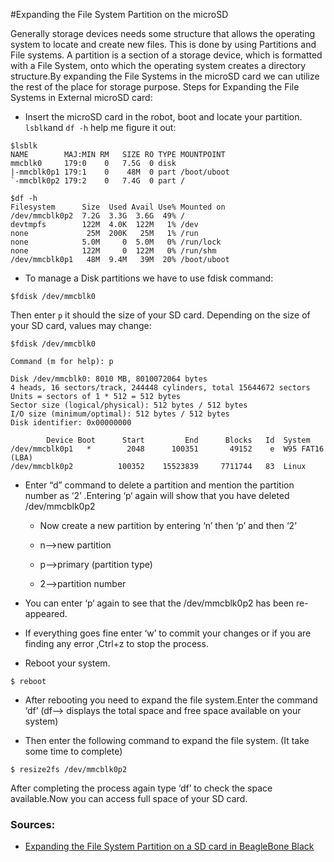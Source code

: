 #Expanding the File System Partition on the microSD

Generally storage devices needs some structure that allows the operating system to locate and create new files. This is done by using Partitions and File systems. A partition is a section of a storage device, which is formatted with a File System, onto which the operating system creates a directory structure.By expanding the File Systems in the microSD card we can utilize the rest of the place for storage purpose. Steps for Expanding the File Systems in External microSD card:

- Insert the microSD card in the robot, boot and locate your partition. `lsblk`and `df -h` help me figure it out:
```
$lsblk 
NAME        MAJ:MIN RM   SIZE RO TYPE MOUNTPOINT
mmcblk0     179:0    0   7.5G  0 disk 
|-mmcblk0p1 179:1    0    48M  0 part /boot/uboot
`-mmcblk0p2 179:2    0   7.4G  0 part /
```
```
$df -h
Filesystem      Size  Used Avail Use% Mounted on
/dev/mmcblk0p2  7.2G  3.3G  3.6G  49% /
devtmpfs        122M  4.0K  122M   1% /dev
none             25M  200K   25M   1% /run
none            5.0M     0  5.0M   0% /run/lock
none            122M     0  122M   0% /run/shm
/dev/mmcblk0p1   48M  9.4M   39M  20% /boot/uboot
```
- To manage a Disk partitions we have to use fdisk command:
```
$fdisk /dev/mmcblk0
```

Then enter `p` it should the size of your SD card. Depending on the size of your SD card, values may change:

```
$fdisk /dev/mmcblk0

Command (m for help): p

Disk /dev/mmcblk0: 8010 MB, 8010072064 bytes
4 heads, 16 sectors/track, 244448 cylinders, total 15644672 sectors
Units = sectors of 1 * 512 = 512 bytes
Sector size (logical/physical): 512 bytes / 512 bytes
I/O size (minimum/optimal): 512 bytes / 512 bytes
Disk identifier: 0x00000000

        Device Boot      Start         End      Blocks   Id  System
/dev/mmcblk0p1   *        2048      100351       49152    e  W95 FAT16 (LBA)
/dev/mmcblk0p2          100352    15523839     7711744   83  Linux
```

 - Enter “d” command to delete a partition and mention the partition number as ‘2’  .Entering ‘p‘ again will show that you have deleted /dev/mmcblk0p2

   - Now create a new partition by entering ‘n’ then ‘p’ and then ‘2’

   - n–>new partition

   - p–>primary (partition type)

   - 2–>partition number


- You can enter ‘p‘ again to see that the /dev/mmcblk0p2 has been re-appeared.

- If everything goes fine enter ‘w’ to commit your changes or if you are finding any error ,Ctrl+z to stop the process.

- Reboot your system.
```
$ reboot
```

- After rebooting you need to expand the file system.Enter the command ‘df’ (df–> displays the total space and free space available on your system)

- Then enter the following command to expand the file system. (It take some time to complete)
```
$ resize2fs /dev/mmcblk0p2      
```

After completing the process again type ‘df’ to check the space available.Now you can access full space of your SD card. 

### Sources:
- [Expanding the File System Partition on a SD card in BeagleBone Black](http://blogspot.tenettech.com/?p=2932)